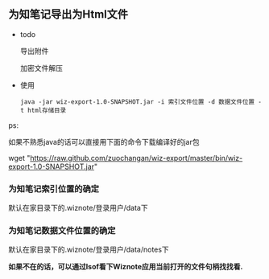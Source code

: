 ## 为知笔记导出为Html文件

- todo

    导出附件
    
    加密文件解压
    
- 使用
    
    ```
    java -jar wiz-export-1.0-SNAPSHOT.jar -i 索引文件位置 -d 数据文件位置 -t html存储目录  
    
    ```
  
ps:

如果不熟悉java的话可以直接用下面的命令下载编译好的jar包
    
wget "https://raw.github.com/zuochangan/wiz-export/master/bin/wiz-export-1.0-SNAPSHOT.jar"
           

### 为知笔记索引位置的确定

默认在家目录下的.wiznote/登录用户/data下


### 为知笔记数据文件位置的确定

默认在家目录下的.wiznote/登录用户/data/notes下


**如果不在的话，可以通过lsof看下Wiznote应用当前打开的文件句柄找找看.**

